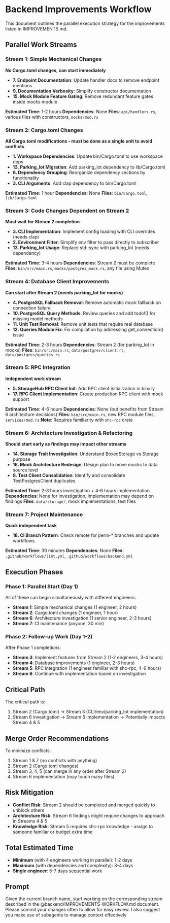 # Backend Improvements Workflow

This document outlines the parallel execution strategy for the improvements listed in IMPROVEMENTS.md.

## Parallel Work Streams

### Stream 1: Simple Mechanical Changes
**No Cargo.toml changes, can start immediately**
- **7. Endpoint Documentation**: Update handler docs to remove endpoint mentions
- **9. Documentation Verbosity**: Simplify constructor documentation
- **15. Mock Module Feature Gating**: Remove redundant feature gates inside mocks module

**Estimated Time**: 1-2 hours
**Dependencies**: None
**Files**: `api/handlers.rs`, various files with constructors, `mocks/mod.rs`

### Stream 2: Cargo.toml Changes
**All Cargo.toml modifications - must be done as a single unit to avoid conflicts**
- **1. Workspace Dependencies**: Update bin/Cargo.toml to use workspace deps
- **13. Parking_lot Migration**: Add parking_lot dependency to lib/Cargo.toml
- **6. Dependency Grouping**: Reorganize dependency sections by functionality
- **3. CLI Arguments**: Add clap dependency to bin/Cargo.toml

**Estimated Time**: 1 hour
**Dependencies**: None
**Files**: `bin/Cargo.toml`, `lib/Cargo.toml`

### Stream 3: Code Changes Dependent on Stream 2
**Must wait for Stream 2 completion**
- **3. CLI Implementation**: Implement config loading with CLI overrides (needs clap)
- **2. Environment Filter**: Simplify env filter to pass directly to subscriber
- **13. Parking_lot Usage**: Replace std::sync with parking_lot (needs dependency)

**Estimated Time**: 3-4 hours
**Dependencies**: Stream 2 must be complete
**Files**: `bin/src/main.rs`, `mocks/postgres_mock.rs`, any file using Mutex

### Stream 4: Database Client Improvements
**Can start after Stream 2 (needs parking_lot for mocks)**
- **4. PostgreSQL Fallback Removal**: Remove automatic mock fallback on connection failure
- **10. PostgreSQL Query Methods**: Review queries and add todo!() for missing model methods
- **11. Unit Test Removal**: Remove unit tests that require real database
- **12. Queries Module Fix**: Fix compilation by addressing get_connection() issue

**Estimated Time**: 2-3 hours
**Dependencies**: Stream 2 (for parking_lot in mocks)
**Files**: `bin/src/main.rs`, `data/postgres/client.rs`, `data/postgres/queries.rs`

### Stream 5: RPC Integration
**Independent work stream**
- **5. StorageHub RPC Client Init**: Add RPC client initialization in binary
- **17. RPC Client Implementation**: Create production RPC client with mock support

**Estimated Time**: 4-6 hours
**Dependencies**: None (but benefits from Stream 6 architecture decisions)
**Files**: `bin/src/main.rs`, new RPC module files, `services/mod.rs`
**Note**: Requires familiarity with `shc-rpc` crate

### Stream 6: Architecture Investigation & Refactoring
**Should start early as findings may impact other streams**
- **14. Storage Trait Investigation**: Understand BoxedStorage vs Storage purpose
- **16. Mock Architecture Redesign**: Design plan to move mocks to data source level
- **8. Test Client Consolidation**: Identify and consolidate TestPostgresClient duplicates

**Estimated Time**: 2-3 hours investigation + 4-6 hours implementation
**Dependencies**: None for investigation, implementation may depend on findings
**Files**: `data/storage/`, mock implementations, test files

### Stream 7: Project Maintenance
**Quick independent task**
- **18. CI Branch Pattern**: Check remote for perm-* branches and update workflows

**Estimated Time**: 30 minutes
**Dependencies**: None
**Files**: `.github/workflows/lint.yml`, `.github/workflows/backend.yml`

## Execution Phases

### Phase 1: Parallel Start (Day 1)
All of these can begin simultaneously with different engineers:
- **Stream 1**: Simple mechanical changes (1 engineer, 2 hours)
- **Stream 2**: Cargo.toml changes (1 engineer, 1 hour)
- **Stream 6**: Architecture investigation (1 senior engineer, 2-3 hours)
- **Stream 7**: CI maintenance (anyone, 30 min)

### Phase 2: Follow-up Work (Day 1-2)
After Phase 1 completions:
- **Stream 3**: Implement features from Stream 2 (1-2 engineers, 3-4 hours)
- **Stream 4**: Database improvements (1 engineer, 2-3 hours)
- **Stream 5**: RPC integration (1 engineer familiar with shc-rpc, 4-6 hours)
- **Stream 6**: Continue with implementation based on investigation

## Critical Path

The critical path is:
1. Stream 2 (Cargo.toml) → Stream 3 (CLI/env/parking_lot implementation)
2. Stream 6 investigation → Stream 6 implementation → Potentially impacts Stream 4 & 5

## Merge Order Recommendations

To minimize conflicts:
1. Stream 1 & 7 (no conflicts with anything)
2. Stream 2 (Cargo.toml changes)
3. Stream 3, 4, 5 (can merge in any order after Stream 2)
4. Stream 6 implementation (may touch many files)

## Risk Mitigation

- **Conflict Risk**: Stream 2 should be completed and merged quickly to unblock others
- **Architecture Risk**: Stream 6 findings might require changes to approach in Streams 4 & 5
- **Knowledge Risk**: Stream 5 requires shc-rpc knowledge - assign to someone familiar or budget extra time

## Total Estimated Time

- **Minimum** (with 4 engineers working in parallel): 1-2 days
- **Maximum** (with dependencies and complexity): 3-4 days
- **Single engineer**: 5-7 days sequential work


## Prompt
Given the current branch name, start working on the corresponding stream described in the @backend/IMPROVEMENTS-WORKFLOW.md document.
Please commit your changes often to allow for easy review.
I also suggest you make use of subagents to manage context effectively
